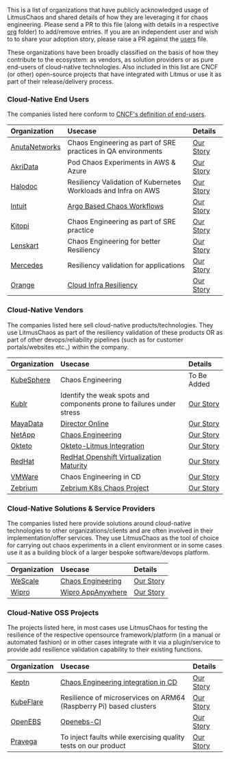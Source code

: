 This is a list of organizations that have publicly acknowledged usage of LitmusChaos and shared details of how they are leveraging it for chaos engineering. 
Please send a PR to this file (along with details in a respective [org](./adopters/organizations) folder) to add/remove entries. If you are an independent user 
and wish to to share your adoption story, please raise a PR against the [users](USERS.md) file. 

These organizations have been broadly classified on the basis of how they contribute to the ecosystem: as vendors, as solution providers or as pure end-users of 
cloud-native technologies. Also included in this list are CNCF (or other) open-source projects that have integrated with Litmus or use it as part of their release/delivery process. 

### Cloud-Native End Users 

The companies listed here conform to [CNCF's definition of end-users](https://github.com/cncf/enduser-public#cncf-end-user-community). 

| Organization | Usecase | Details |
| :---         | :---    | :---    |
|[AnutaNetworks](https://www.anutanetworks.com/)|Chaos Engineering as part of SRE practices in QA environments |[Our Story](adopters/organizations/anutanetworks.md)|
|[AkriData](https://www.akridata.com/)|Pod Chaos Experiments in AWS & Azure|[Our Story](adopters/organizations/akridata.md)|
|[Halodoc](https://www.halodoc.com/)|Resiliency Validation of Kubernetes Workloads and Infra on AWS |[Our Story](adopters/organizations/halodoc.md)|
|[Intuit](https://www.intuit.com?utm_source=github&utm_campaign=litmuschaos_repo)|[Argo Based Chaos Workflows](https://youtu.be/Uwqop-s99LA?t=720)|[Our Story](adopters/organizations/intuit.md)|
|[Kitopi](https://www.kitopi.com/)|Chaos Engineering as part of SRE practice|[Our Story](adopters/organizations/kitopi.md)|
|[Lenskart](https://www.lenskart.com/)|Chaos Engineering for better Resiliency | [Our Story](adopters/organizations/lenskart.md)|
|[Mercedes](https://www.mercedes-benz.com/)|Resiliency validation for applications|[Our Story](adopters/organizations/mercedes.md)|
|[Orange](https://www.orange.com)|[Cloud Infra Resiliency](https://youtu.be/UOhjFbCrncw?list=PLBuYBMjBLBzHPuPsvdbJvKu1KxSowWDYl&t=186...a)|[Our Story](adopters/organizations/orange.md)|

### Cloud-Native Vendors

The companies listed here sell cloud-native products/technologies. They use LitmusChaos as part of the resiliency validation of these products OR as part of other
devops/reliability pipelines (such as for customer portals/websites etc.,) within the company. 

| Organization | Usecase | Details |
| :---         | :---    | :---    |
|[KubeSphere](https://kubesphere.io/)|Chaos Engineering|To Be Added|
|[Kublr](https://kublr.com/)|Identify the weak spots and components prone to failures under stress|[Our Story](adopters/organizations/kublr.md)|
|[MayaData](https://mayadata.io)|[Director Online](https://director.mayadata.io/)|[Our Story](adopters/organizations/mayadata.md)|
|[NetApp](https://www.netapp.com)|[Chaos Engineering](https://www.netapp.com/us/index.aspx)|[Our Story](adopters/organizations/netapp.md)|
|[Okteto](https://okteto.com)|[Okteto-Litmus Integration](https://okteto.com/blog/chaos-engineering-with-litmus/)| [Our Story](adopters/organizations/okteto.md)|
|[RedHat](https://www.redhat.com/en)|[RedHat Openshift Virtualization Maturity](https://www.youtube.com/watch?v=VITGHJ47gx8&list=PLBuYBMjBLBzHPuPsvdbJvKu1KxSowWDYl&index=7)|[Our Story](adopters/organizations/redhat.md)|
|[VMWare](https://www.vmware.com/)|Chaos Engineering in CD|[Our Story](adopters/organizations/vmware.md)|
|[Zebrium](https://www.zebrium.com?utm_source=github&utm_campaign=litmuschaos_repo)|[Zebrium K8s Chaos Project](https://github.com/zebrium/zebrium-kubernetes-demo)|[Our Story](adopters/organizations/zebrium.md)|

### Cloud-Native Solutions & Service Providers

The companies listed here provide solutions around cloud-native technologies to other organizations/clients and are often involved in their implementation/offer services.
They use LitmusChaos as the tool of choice for carrying out chaos experiments in a client environment or in some cases use it as a building block of a larger bespoke software/devops platform. 

| Organization | Usecase | Details |
| :---         | :---    | :---    |
|[WeScale](https://www.wescale.fr)|[Chaos Engineering](https://blog.wescale.fr/2020/03/19/le-guide-de-chaos-engineering-partie-2/)|[Our Story](adopters/organizations/wescale.md)|
|[Wipro](https://www.wipro.com/en-IN/infrastructure/wipros-appanywhere/?utm_source=github&utm_campaign=litmuschaos_repo)|[Wipro AppAnywhere](https://www.wipro.com/en-IN/infrastructure/wipros-appanywhere/?utm_source=github&utm_campaign=litmuschaos_repo)|[Our Story](adopters/organizations/wipro.md)|

### Cloud-Native OSS Projects 

The projects listed here, in most cases use LitmusChaos for testing the resilience of the respective opensource framework/platform 
(in a manual or automated fashion) or in other cases integrate with it via a plugin/service to provide add resilience validation capability to their 
existing functions. 

| Organization | Usecase | Details |
| :---         | :---    | :---    |
|[Keptn](https://keptn.sh)|[Chaos Engineering integration in CD](https://www.youtube.com/watch?v=aa5SzQmv4EQ)|[Our Story](https://medium.com/keptn/part-2-evaluating-application-resiliency-with-keptn-and-litmuschaos-use-case-and-demo-f43b264a2294)|
|[KubeFlare](https://github.com/raspbernetes)|Resilience of microservices on ARM64 (Raspberry Pi) based clusters|[Our Story](adopters/organizations/raspbernetes.md)|
|[OpenEBS](https://openebs.io/)|[Openebs-CI](https://openebs.ci/)|[Our Story](adopters/organizations/openebs.md)|
|[Pravega](https://pravega.io/)|To inject faults while exercising quality tests on our product|[Our Story](adopters/organizations/pravega.md)|


